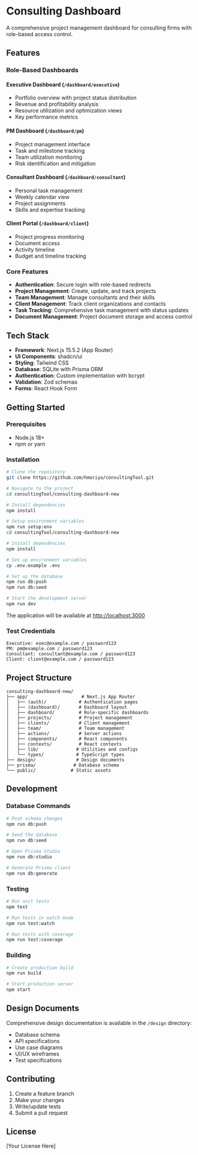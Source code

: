 # Consulting Dashboard

A comprehensive project management dashboard for consulting firms with role-based access control.

## Features

### Role-Based Dashboards

#### Executive Dashboard (`/dashboard/executive`)
- Portfolio overview with project status distribution
- Revenue and profitability analysis
- Resource utilization and optimization views
- Key performance metrics

#### PM Dashboard (`/dashboard/pm`)
- Project management interface
- Task and milestone tracking
- Team utilization monitoring
- Risk identification and mitigation

#### Consultant Dashboard (`/dashboard/consultant`)
- Personal task management
- Weekly calendar view
- Project assignments
- Skills and expertise tracking

#### Client Portal (`/dashboard/client`)
- Project progress monitoring
- Document access
- Activity timeline
- Budget and timeline tracking

### Core Features
- **Authentication**: Secure login with role-based redirects
- **Project Management**: Create, update, and track projects
- **Team Management**: Manage consultants and their skills
- **Client Management**: Track client organizations and contacts
- **Task Tracking**: Comprehensive task management with status updates
- **Document Management**: Project document storage and access control

## Tech Stack

- **Framework**: Next.js 15.5.2 (App Router)
- **UI Components**: shadcn/ui
- **Styling**: Tailwind CSS
- **Database**: SQLite with Prisma ORM
- **Authentication**: Custom implementation with bcrypt
- **Validation**: Zod schemas
- **Forms**: React Hook Form

## Getting Started

### Prerequisites
- Node.js 18+
- npm or yarn

### Installation

```bash
# Clone the repository
git clone https://github.com/hmoriya/consultingTool.git

# Navigate to the project
cd consultingTool/consulting-dashboard-new

# Install dependencies
npm install

# Setup environment variables
npm run setup:env
cd consultingTool/consulting-dashboard-new

# Install dependencies
npm install

# Set up environment variables
cp .env.example .env

# Set up the database
npm run db:push
npm run db:seed

# Start the development server
npm run dev
```

The application will be available at [http://localhost:3000](http://localhost:3000)

### Test Credentials

```
Executive: exec@example.com / password123
PM: pm@example.com / password123
Consultant: consultant@example.com / password123
Client: client@example.com / password123
```

## Project Structure

```
consulting-dashboard-new/
├── app/                    # Next.js App Router
│   ├── (auth)/            # Authentication pages
│   ├── (dashboard)/       # Dashboard layout
│   ├── dashboard/         # Role-specific dashboards
│   ├── projects/          # Project management
│   ├── clients/           # Client management
│   ├── team/              # Team management
│   ├── actions/           # Server actions
│   ├── components/        # React components
│   ├── contexts/          # React contexts
│   ├── lib/              # Utilities and configs
│   └── types/            # TypeScript types
├── design/               # Design documents
├── prisma/              # Database schema
└── public/             # Static assets
```

## Development

### Database Commands

```bash
# Push schema changes
npm run db:push

# Seed the database
npm run db:seed

# Open Prisma Studio
npm run db:studio

# Generate Prisma client
npm run db:generate
```

### Testing

```bash
# Run unit tests
npm test

# Run tests in watch mode
npm run test:watch

# Run tests with coverage
npm run test:coverage
```

### Building

```bash
# Create production build
npm run build

# Start production server
npm start
```

## Design Documents

Comprehensive design documentation is available in the `/design` directory:
- Database schema
- API specifications
- Use case diagrams
- UI/UX wireframes
- Test specifications

## Contributing

1. Create a feature branch
2. Make your changes
3. Write/update tests
4. Submit a pull request

## License

[Your License Here]

